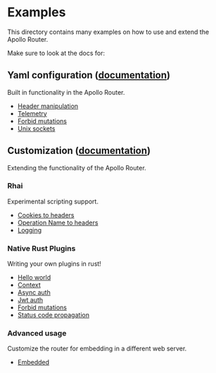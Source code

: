 # Examples

This directory contains many examples on how to use and extend the Apollo Router.

Make sure to look at the docs for:

## Yaml configuration ([documentation](https://www.apollographql.com/docs/router/configuration/overview))
Built in functionality in the Apollo Router.

* [Header manipulation](./header-manipulation)
* [Telemetry](./telemetry)
* [Forbid mutations](./forbid_mutations)
* [Unix sockets](./unix-sockets)

## Customization ([documentation](https://www.apollographql.com/docs/router/customizations/overview))
Extending the functionality of the Apollo Router.

### Rhai
Experimental scripting support.
* [Cookies to headers](./cookies-to-headers)
* [Operation Name to headers](./op-name-to-header)
* [Logging](./rhai-logging)

### Native Rust Plugins
Writing your own plugins in rust!
* [Hello world](./hello-world)
* [Context](./context)
* [Async auth](./async-auth)
* [Jwt auth](./jwt-auth)
* [Forbid mutations](./forbid_mutations)
* [Status code propagation](./status-code-propagation)

### Advanced usage
Customize the router for embedding in a different web server.
* [Embedded](./embedded)

